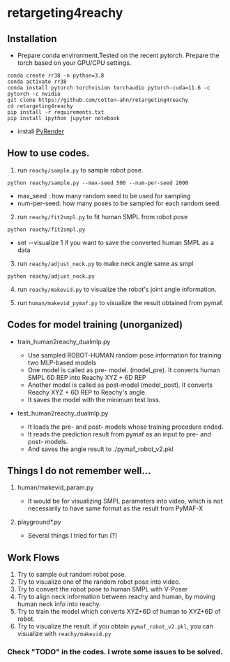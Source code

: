 # retargeting4reachy

## Installation
- Prepare conda environment.Tested on the recent pytorch. Prepare the torch based on your GPU/CPU settings.
```
conda create rr38 -n python=3.8
conda activate rr38
conda install pytorch torchvision torchaudio pytorch-cuda=11.6 -c pytorch -c nvidia
git clone https://github.com/cotton-ahn/retargeting4reachy
cd retargeting4reachy
pip install -r requirements.txt
pip install ipython jupyter notebook
```

- install [PyRender](https://pyrender.readthedocs.io/en/latest/install/index.html#osmesa)

## How to use codes.
1. run `reachy/sample.py` to sample robot pose. 
```
python reachy/sample.py --max-seed 500 --num-per-seed 2000
```
- max_seed : how many random seed to be used for sampling
- num-per-seed: how many poses to be sampled for each random seed.

2. run `reachy/fit2smpl.py` to fit human SMPL from robot pose
```
python reachy/fit2smpl.py
```
- set --visualize 1 if you want to save the converted human SMPL as a data
    
3. run `reachy/adjust_neck.py` to make neck angle same as smpl
```
python reachy/adjust_neck.py
```

4. run `reachy/makevid.py` to visualize the robot's joint angle information.

5. run `human/makevid_pymaf.py` to visualize the result obtained from pymaf.


## Codes for model training (unorganized)
* train_human2reachy_dualmlp.py 
    - Use sampled ROBOT-HUMAN random pose information for training two MLP-based models
    - One model is called as pre- model. (model_pre). It converts human SMPL 6D REP into Reachy XYZ + 6D REP
    - Another model is called as post-model (model_post). It converts Reachy XYZ + 6D REP to Reachy's angle.
    - It saves the model with the minimum test loss.

* test_human2reachy_dualmlp.py
    - It loads the pre- and post- models whose training procedure ended.
    - It reads the prediction result from pymaf as an input to pre- and post- models. 
    - And saves the angle result to ./pymaf_robot_v2.pkl     


## Things I do not remember well...
1. human/makevid_param.py
    * It would be for visualizing SMPL parameters into video, which is not necessarily to have same format as the result from PyMAF-X

2. playground*.py
    * Several things I tried for fun (?) 


## Work Flows
1. Try to sample out random robot pose.
2. Try to visualize one of the random robot pose into video.
3. Try to convert the robot pose to human SMPL with V-Poser
4. Try to align neck information between reachy and human, by moving human neck info into reachy.
5. Try to train the model which converts XYZ+6D of human to XYZ+6D of robot. 
6. Try to visualize the result. if you obtain `pymaf_robot_v2.pkl`, you can visualize with `reachy/makevid.py`

### Check "TODO" in the codes. I wrote some issues to be solved.